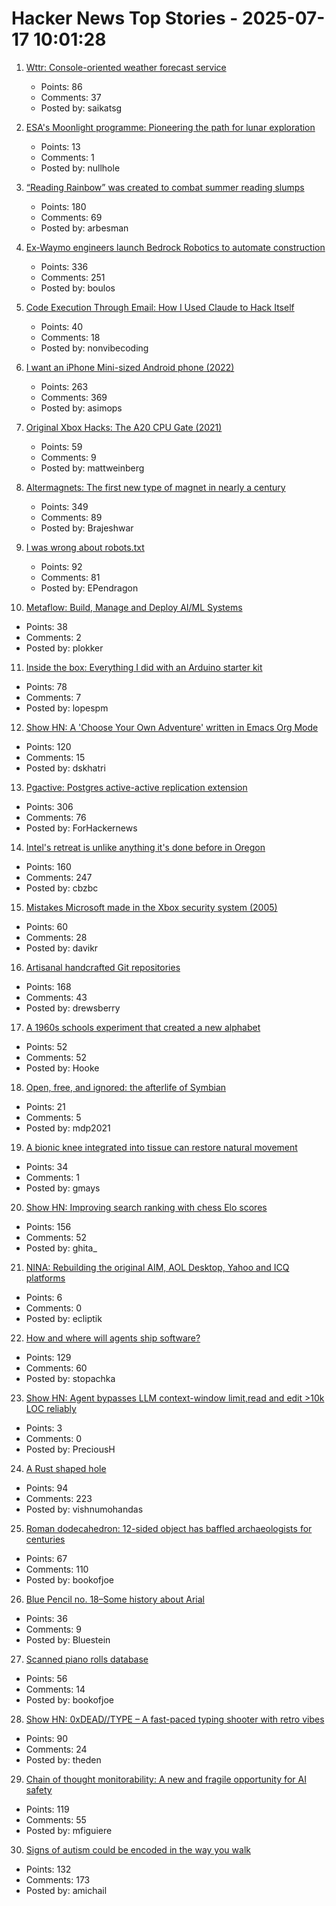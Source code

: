 # Hacker News Top Stories - 2025-07-17 10:01:28

1. [Wttr: Console-oriented weather forecast service](https://github.com/chubin/wttr.in)
   - Points: 86
   - Comments: 37
   - Posted by: saikatsg

2. [ESA's Moonlight programme: Pioneering the path for lunar exploration](https://www.esa.int/Applications/Connectivity_and_Secure_Communications/ESA_s_Moonlight_programme_Pioneering_the_path_for_lunar_exploration)
   - Points: 13
   - Comments: 1
   - Posted by: nullhole

3. [“Reading Rainbow” was created to combat summer reading slumps](https://www.smithsonianmag.com/smithsonian-institution/to-combat-summer-reading-slumps-this-timeless-childrens-television-show-tried-to-bridge-the-literacy-gap-with-the-magic-of-stories-180986984/)
   - Points: 180
   - Comments: 69
   - Posted by: arbesman

4. [Ex-Waymo engineers launch Bedrock Robotics to automate construction](https://techcrunch.com/2025/07/16/ex-waymo-engineers-launch-bedrock-robotics-with-80m-to-automate-construction/)
   - Points: 336
   - Comments: 251
   - Posted by: boulos

5. [Code Execution Through Email: How I Used Claude to Hack Itself](https://www.pynt.io/blog/llm-security-blogs/code-execution-through-email-how-i-used-claude-mcp-to-hack-itself)
   - Points: 40
   - Comments: 18
   - Posted by: nonvibecoding

6. [I want an iPhone Mini-sized Android phone (2022)](https://smallandroidphone.com/)
   - Points: 263
   - Comments: 369
   - Posted by: asimops

7. [Original Xbox Hacks: The A20 CPU Gate (2021)](https://connortumbleson.com/2021/07/19/the-xbox-and-a20-line/)
   - Points: 59
   - Comments: 9
   - Posted by: mattweinberg

8. [Altermagnets: The first new type of magnet in nearly a century](https://www.newscientist.com/article/2487013-weve-discovered-a-new-kind-of-magnetism-what-can-we-do-with-it/)
   - Points: 349
   - Comments: 89
   - Posted by: Brajeshwar

9. [I was wrong about robots.txt](https://evgeniipendragon.com/posts/i-was-wrong-about-robots-txt/)
   - Points: 92
   - Comments: 81
   - Posted by: EPendragon

10. [Metaflow: Build, Manage and Deploy AI/ML Systems](https://github.com/Netflix/metaflow)
   - Points: 38
   - Comments: 2
   - Posted by: plokker

11. [Inside the box: Everything I did with an Arduino starter kit](https://lopespm.com/hardware/2025/07/15/arduino.html)
   - Points: 78
   - Comments: 7
   - Posted by: lopespm

12. [Show HN: A 'Choose Your Own Adventure' written in Emacs Org Mode](https://tendollaradventure.com/sample/)
   - Points: 120
   - Comments: 15
   - Posted by: dskhatri

13. [Pgactive: Postgres active-active replication extension](https://github.com/aws/pgactive)
   - Points: 306
   - Comments: 76
   - Posted by: ForHackernews

14. [Intel's retreat is unlike anything it's done before in Oregon](https://www.oregonlive.com/silicon-forest/2025/07/intels-retreat-is-unlike-anything-its-done-before-in-oregon.html)
   - Points: 160
   - Comments: 247
   - Posted by: cbzbc

15. [Mistakes Microsoft made in the Xbox security system (2005)](https://xboxdevwiki.net/17_Mistakes_Microsoft_Made_in_the_Xbox_Security_System)
   - Points: 60
   - Comments: 28
   - Posted by: davikr

16. [Artisanal handcrafted Git repositories](https://drew.silcock.dev/blog/artisanal-git/)
   - Points: 168
   - Comments: 43
   - Posted by: drewsberry

17. [A 1960s schools experiment that created a new alphabet](https://www.theguardian.com/education/2025/jul/06/1960s-schools-experiment-created-new-alphabet-thousands-children-unable-to-spell)
   - Points: 52
   - Comments: 52
   - Posted by: Hooke

18. [Open, free, and ignored: the afterlife of Symbian](https://www.theregister.com/2025/07/17/symbian_forgotten_foss_phone_os/)
   - Points: 21
   - Comments: 5
   - Posted by: mdp2021

19. [A bionic knee integrated into tissue can restore natural movement](https://news.mit.edu/2025/bionic-knee-integrated-into-tissue-can-restore-natural-movement-0710)
   - Points: 34
   - Comments: 1
   - Posted by: gmays

20. [Show HN: Improving search ranking with chess Elo scores](https://www.zeroentropy.dev/blog/improving-rag-with-elo-scores)
   - Points: 156
   - Comments: 52
   - Posted by: ghita_

21. [NINA: Rebuilding the original AIM, AOL Desktop, Yahoo and ICQ platforms](https://nina.chat/)
   - Points: 6
   - Comments: 0
   - Posted by: ecliptik

22. [How and where will agents ship software?](https://www.instantdb.com/essays/agents)
   - Points: 129
   - Comments: 60
   - Posted by: stopachka

23. [Show HN: Agent bypasses LLM context-window limit,read and edit >10k LOC reliably](https://marketplace.visualstudio.com/items?itemName=Sixth.sixth-ai)
   - Points: 3
   - Comments: 0
   - Posted by: PreciousH

24. [A Rust shaped hole](https://mnvr.in/rust)
   - Points: 94
   - Comments: 223
   - Posted by: vishnumohandas

25. [Roman dodecahedron: 12-sided object has baffled archaeologists for centuries](https://www.livescience.com/archaeology/romans/roman-dodecahedron-a-mysterious-12-sided-object-that-has-baffled-archaeologists-for-centuries)
   - Points: 67
   - Comments: 110
   - Posted by: bookofjoe

26. [Blue Pencil no. 18–Some history about Arial](https://www.paulshawletterdesign.com/2011/09/blue-pencil-no-18%e2%80%94some-history-about-arial/)
   - Points: 36
   - Comments: 9
   - Posted by: Bluestein

27. [Scanned piano rolls database](http://www.pianorollmusic.org/rolldatabase.php)
   - Points: 56
   - Comments: 14
   - Posted by: bookofjoe

28. [Show HN: 0xDEAD//TYPE – A fast-paced typing shooter with retro vibes](https://0xdeadtype.theden.sh/)
   - Points: 90
   - Comments: 24
   - Posted by: theden

29. [Chain of thought monitorability: A new and fragile opportunity for AI safety](https://arxiv.org/abs/2507.11473)
   - Points: 119
   - Comments: 55
   - Posted by: mfiguiere

30. [Signs of autism could be encoded in the way you walk](https://www.sciencealert.com/signs-of-autism-could-be-encoded-in-the-way-you-walk)
   - Points: 132
   - Comments: 173
   - Posted by: amichail


